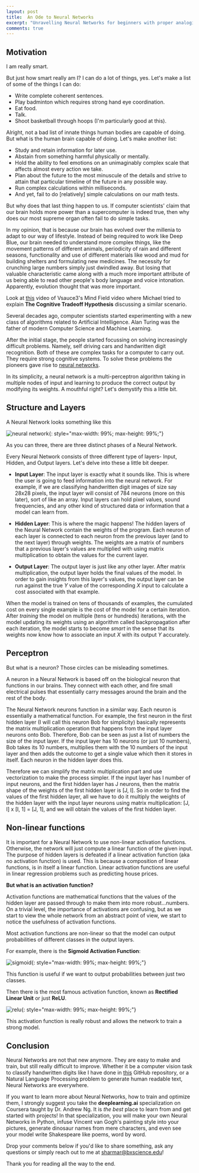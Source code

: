 ```yaml
---
layout: post
title:  An Ode to Neural Networks
excerpt: "Unravelling Neural Networks for beginners with proper analogies and descriptions."
comments: true
---
```

## Motivation

I am really smart.

But just how smart really am I? I can do a lot of things, yes. Let's make a list of some of the things I can do:
- Write complete coherent sentences.
- Play badminton which requires strong hand eye coordination.
- Eat food.
- Talk.
- Shoot basketball through hoops (I'm particularly good at this).

Alright, not a bad list of innate things human bodies are capable of doing. But what is the human brain capable of doing. Let's make another list:
- Study and retain information for later use.
- Abstain from something harmful physically or mentally.
- Hold the ability to feel emotions on an unimaginably complex scale that affects almost every action we take.
- Plan about the future to the most minuscule of the details and strive to attain that particular timeline of the future in any possible way.
- Run complex calculations within milliseconds.
- And yet, fail to do [relatively] simple calculations on our math tests.

But why does that last thing happen to us. If computer scientists' claim that our brain holds more power than a supercomputer is indeed true, then why does our most supreme organ often fail to do simple tasks.

In my opinion, that is because our brain has evolved over the millenia to adapt to our way of lifestyle. Instead of being required to work like Deep Blue, our brain needed to understand more complex things, like the movement patterns of different animals, periodicity of rain and different seasons, functionality and use of different materials like wood and mud for building shelters and formulating new medicines. The necessity for crunching large numbers simply just dwindled away. But losing that valuable characteristic came along with a much more important attribute of us being able to read other people's body language and voice intonation. Apparently, evolution thought that was more important.

Look at [this](https://www.youtube.com/watch?v=ktkjUjcZid0&vl=en&ab_channel=Vsauce) video of Vsauce3's Mind Field video where Michael tried to explain **The Cognitive Tradeoff Hypothesis** discussing a similar scenario.


Several decades ago, computer scientists started experimenting with a new class of algorithms related to Artificial Intelligence. Alan Turing was the father of modern Computer Science and Machine Learning.

After the initial stage, the people started focussing on solving increasingly difficult problems. Namely, self driving cars and handwritten digit recognition. Both of these are complex tasks for a computer to carry out. They require strong cognitive systems. To solve these problems the pioneers gave rise to [neural networks](https://en.wikipedia.org/wiki/Neural_network).

In its simplicity, a neural network is a multi-perceptron algorithm taking in multiple nodes of input and learning to produce the correct output by modifying its weights. A mouthful right? Let's demystify this a little bit.

## Structure and Layers

A Neural Network looks something like this

![neural network]({{site.baseurl}}/assets/img/nn.png){: style="max-width: 99%; max-height: 99%;"}

As you can three, there are three distinct phases of a Neural Network.


Every Neural Network consists of three different type of layers- Input, Hidden, and Output layers. Let's delve into these a little bit deeper.

+ **Input Layer**: The input layer is exactly what it sounds like. This is where the user is going to feed information into the neural network. For example, if we are classifying handwritten digit images of size say 28x28 pixels, the input layer will consist of 784 neurons (more on this later), sort of like an array. Input layers can hold pixel values, sound frequencies, and any other kind of structured data or information that a model can learn from.

+ **Hidden Layer**: This is where the magic happens! The hidden layers of the Neural Network contain the weights of the program. Each neuron of each layer is connected to each neuron from the previous layer (and to the next layer) through weights. The weights are a matrix of numbers that a previous layer's values are multiplied with using matrix multiplication to obtain the values for the current layer.

+ **Output Layer**: The output layer is just like any other layer. After matrix multiplication, the output layer holds the final values of the model. In order to gain insights from this layer's values, the output layer can be run against the true *Y* value of the corresponding *X* input to calculate a cost associated with that example.

When the model is trained on tens of thousands of examples, the cumulated cost on every single example is the cost of the model for a certain iteration. After *training* the model on multiple (tens or hundreds) iterations, with the model updating its weights using an algorithm called backpropagation after each iteration, the model starts to become *smart* in the sense that its weights now know how to associate an input *X* with its output *Y* accurately.

## Perceptron

But what is a neuron? Those circles can be misleading sometimes.

A neuron in a Neural Network is based off on the biological neuron that functions in our brains. They connect with each other, and fire small electrical pulses that essentially carry messages around the brain and the rest of the body.

The Neural Network neurons function in a similar way. Each neuron is essentially a mathematical function. For example, the first neuron in the first hidden layer (I will call this neuron Bob for simplicity) basically represents the matrix multiplication operation that happens from the input layer neurons onto Bob. Therefore, Bob can be seen as just a list of numbers the size of the input layer. If the input layer has 10 neurons (or just 10 numbers), Bob takes its 10 numbers, multiplies them with the 10 numbers of the input layer and then adds the outcome to get a single value which then it stores in itself. Each neuron in the hidden layer does this.

Therefore we can simplify the matrix multiplication part and use vectorization to make the process simpler. If the input layer has I number of input neurons, and the first hidden layer has J neurons, then the matrix shape of the weights of the first hidden layer is [J, I]. So in order to find the values of the first hidden layer, all we have to do it multiply the weights of the hidden layer with the input layer neurons using matrix multiplication: [J, I] x [I, 1] = [J, 1], and we will obtain the values of the first hidden layer.

## Non-linear functions

It is important for a Neural Network to use non-linear activation functions. Otherwise, the network will just compute a linear function of the given input. The purpose of hidden layers is defeated if a linear activation function (aka no activation function) is used. This is because a composition of linear functions, is in itself a linear function. Linear activation functions are useful in linear regression problems such as predicting house prices.

**But what is an activation function?**

Activation functions are mathematical functions that the values of the hidden layer are passed through to make them into more robust...numbers. On a trivial level, the importance of activations are confusing, but as we start to view the whole network from an abstract point of view, we start to notice the usefulness of activation functions.

Most activation functions are non-linear so that the model can output probabilities of different classes in the output layers.

For example, there is the **Sigmoid Activation Function**:

![sigmoid]({{site.baseurl}}/assets/img/sigmoid.png){: style="max-width: 99%; max-height: 99%;"}

This function is useful if we want to output probabilities between just two classes.

Then there is the most famous activation function, known as **Rectified Linear Unit** or just **ReLU**.

![relu]({{site.baseurl}}/assets/img/relu.png){: style="max-width: 99%; max-height: 99%;"}

This activation function is really robust and allows the network to train a strong model.


## Conclusion

Neural Networks are not that new anymore. They are easy to make and train, but still really difficult to improve. Whether it be a computer vision task to classify handwritten digits like I have done in [this](https://github.com/ramanshsharma2806/Digit-Recognizer) GitHub repository, or a Natural Language Processing problem to generate human readable text, Neural Networks are everywhere.

If you want to learn more about Neural Networks, how to train and optimize them, I strongly suggest you take the **deeplearning.ai** specialization on Coursera taught by Dr. Andrew Ng. It is *the best* place to learn from and get started with projects! In that specialization, you will make your own Neural Networks in Python, infuse Vincent van Gogh's painting style into your pictures, generate dinosaur names from mere characters, and even see your model write Shakespeare like poems, word by word.

Drop your comments below if you'd like to share something, ask any questions or simply reach out to me at [sharmar@bxscience.edu](mailto:sharmar@bxscience.edu)!

Thank you for reading all the way to the end.
